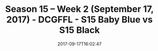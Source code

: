 ---
title: Season 15 – Week 2 (September 17, 2017) - DCGFFL - S15 Baby Blue vs S15 Black
teams-score:
- team: _teams/s15-baby-blue.md
  score: 24
- team: _teams/s15-black.md
  score: 36
mvp: Adam Robbins, Jordan Anderson
game-ball: Brandon Waggoner, Max Rothschild
season: 15
week: 2
date: '2017-09-17T16:02:47'
pageid: season-15-week-2-september-17-2017-5680-vs-5681
---